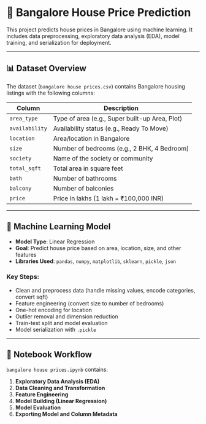 # 🏡 Bangalore House Price Prediction

This project predicts house prices in Bangalore using machine learning. It includes data preprocessing, exploratory data analysis (EDA), model training, and serialization for deployment.

---

## 📊 Dataset Overview

The dataset (`bangalore house prices.csv`) contains Bangalore housing listings with the following columns:

| Column        | Description                                      |
|---------------|--------------------------------------------------|
| `area_type`   | Type of area (e.g., Super built-up Area, Plot)  |
| `availability`| Availability status (e.g., Ready To Move)       |
| `location`    | Area/location in Bangalore                      |
| `size`        | Number of bedrooms (e.g., 2 BHK, 4 Bedroom)     |
| `society`     | Name of the society or community                |
| `total_sqft`  | Total area in square feet                       |
| `bath`        | Number of bathrooms                             |
| `balcony`     | Number of balconies                             |
| `price`       | Price in lakhs (1 lakh = ₹100,000 INR)          |

---

## 🧠 Machine Learning Model

- **Model Type**: Linear Regression  
- **Goal**: Predict house price based on area, location, size, and other features  
- **Libraries Used**: `pandas`, `numpy`, `matplotlib`, `sklearn`, `pickle`, `json`

### Key Steps:
- Clean and preprocess data (handle missing values, encode categories, convert sqft)
- Feature engineering (convert size to number of bedrooms)
- One-hot encoding for location
- Outlier removal and dimension reduction
- Train-test split and model evaluation
- Model serialization with `.pickle`

---

## 📒 Notebook Workflow

`bangalore house prices.ipynb` contains:
1. **Exploratory Data Analysis (EDA)**  
2. **Data Cleaning and Transformation**  
3. **Feature Engineering**  
4. **Model Building (Linear Regression)**  
5. **Model Evaluation**  
6. **Exporting Model and Column Metadata**




